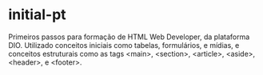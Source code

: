 # initial-pt
Primeiros passos para formação de HTML Web Developer, da plataforma DIO. Utilizado conceitos iniciais como tabelas, formulários, e mídias, e conceitos estruturais como as tags &lt;main>, &lt;section>, &lt;article>, &lt;aside>, &lt;header>, e &lt;footer>.
